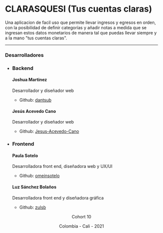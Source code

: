 # CLARASQUESI (Tus cuentas claras)

Una aplicacion de facil uso que permite llevar ingresos y egresos en orden, con la posibilidad de definir categorías y añadir notas a medida que se ingresan estos datos monetarios de manera tal que puedas llevar siempre y a la mano "tus cuentas claras".

---
### Desarrolladores

- ### Backend
  #### Joshua Martinez
    Desarrollador y diseñador web
  - Github: [dantsub](https://github.com/dantsub)

  #### Jesús Acevedo Cano
    Desarrollador y diseñador web
  - Github: [Jesus-Acevedo-Cano](https://github.com/Jesus-Acevedo-Cano)

- ### Frontend
  #### Paula Sotelo
    Desarrolladora front end, diseñadora web y UX/UI
  - Github: [omeinsotelo](https://github.com/omeinsotelo)

  #### Luz Sánchez Bolaños
    Desarrolladora front end y diseñadora gráfica
  - Github: [zulsb](https://github.com/zulsb)

<p style= 'text-align: center'>Cohort 10
<p style= 'text-align: center'>Colombia - Cali - 2021
